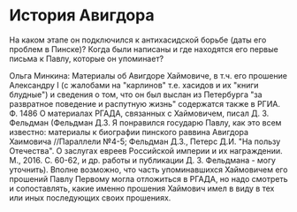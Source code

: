 # История Авигдора #

На каком этапе он подключился к антихасидской борьбе (даты его проблем в Пинске)?
Когда были написаны и где находятся его первые письма к Павлу, которые он упоминает?

Ольга Минкина:
 Материалы об Авигдоре Хаймовиче, в т.ч. его прошение Александру I (с жалобами на "карлинов" т.е. хасидов и их "книги блудные") и сведения о том, что он был выслан из Петербурга "за развратное поведение и распутную жизнь" содержатся также в РГИА. Ф. 1486
О материалах РГАДА, связанных с Хаймовичем, писал Д. З. Фельдман (Фельдман Д.З. Я понравился государю Павлу, как это всем известно: материалы к биографии пинского раввина Авигдора Хаимовича //Параллели №4-5; Фельдман Д.З., Петерс Д.И. "На пользу Отечества". О заслугах евреев Российской империи и их награждении. М., 2016. С. 60-62, и др. работы и публикации Д. З. Фельдмана - могу уточнить). Вполне возможно, что часть упоминавшихся Хаймовичем его прошений Павлу Первому могла отложиться в РГАДА, но надо смотреть и сопоставлять, какие именно прошения Хаймович имел в виду в тех или иных последующих своих прошениях.

